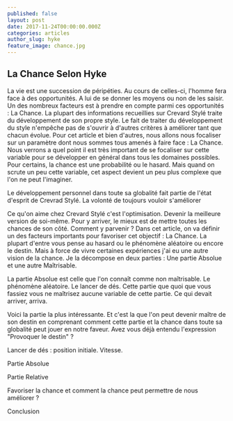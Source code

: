 ```yaml
---
published: false
layout: post
date: 2017-11-24T00:00:00.000Z
categories: articles
author_slug: hyke
feature_image: chance.jpg
---
```

## La Chance Selon Hyke

La vie est une succession de péripéties. Au cours de celles-ci, l'homme fera face à des opportunités. A lui de se donner les moyens ou non de les saisir. Un des nombreux facteurs est à prendre en compte parmi ces opportunités : La Chance. 
La plupart des informations recueillies sur Crevard Stylé traite du développement de son propre style. Le fait de traiter du développement du style n'empêche pas de s'ouvrir à d'autres critères à améliorer tant que chacun évolue. Pour cet article et bien d'autres, nous allons nous focaliser sur un paramètre dont nous sommes tous amenés à faire face : La Chance. 
Nous verrons a quel point il est très important de se focaliser sur cette variable pour se développer en général dans tous les domaines possibles.
Pour certains, la chance est une probabilité ou le hasard. Mais quand on scrute un peu cette variable, cet aspect devient un peu plus complexe que l'on ne peut l'imaginer.

Le développement personnel dans toute sa globalité fait partie de l'état d'esprit de Crevrad Stylé. La volonté de toujours vouloir s'améliorer



Ce qu'on aime chez Crevard Stylé c'est l'optimisation. Devenir la meilleure version de soi-même. Pour y arriver, le mieux est de mettre toutes les chances de son côté. Comment y parvenir ? Dans cet article, on va définir un des facteurs importants pour favoriser cet objectif : La Chance.
La plupart d'entre vous pense au hasard ou le phénomène aléatoire ou encore le destin. Mais à force de vivre certaines expériences j'ai eu une autre vision de la chance. Je la décompose en deux parties : Une partie Absolue et une autre Maîtrisable. 

La partie Absolue est celle que l'on connaît comme non maîtrisable. Le phénomène aléatoire. Le lancer de dés. Cette partie que quoi que vous fassiez vous ne maîtrisez aucune variable de cette partie. Ce qui devait arriver, arriva.

Voici la partie la plus intéressante. Et c'est la que l'on peut devenir maître de son destin en comprenant comment cette partie et la chance dans toute sa globalité peut jouer en notre faveur. Avez vous déjà entendu l'expression "Provoquer le destin" ?

Lancer de dés : position initiale. Vitesse.

Partie Absolue

Partie Relative 

Favoriser la chance et comment la chance peut permettre de nous améliorer ?

Conclusion